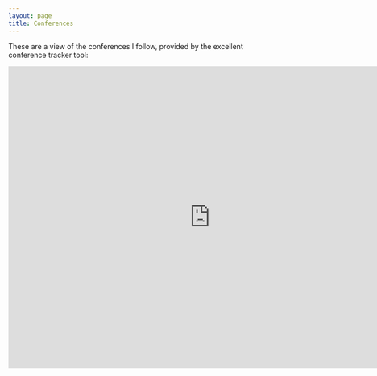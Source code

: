 ```yaml
---
layout: page
title: Conferences
---
```


These are a view of the conferences I follow, provided by the excellent conference tracker tool:

<iframe width="800" height="600" src="http://www.confsearch.org/confsearch/faces/pages/staticresults.jsp?query=usenix%20emsoft%20ewsn%20hotnets%20infocom%20ipsn%20mobicom%20mobihoc%20mobisys%20nsdi%20sensys%20sigcomm%20ubicomp%20icc%20conext&sortMode=1&graphicView=1" frameborder="0" allowfullscreen></iframe>
